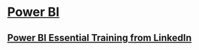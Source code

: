 #  [Power BI](https://app.powerbi.com/home?noSignUpCheck=1&redirectedFromSignup=1&username=2180385@s.aou.edu.jo&AutomaticLogin=true)


## [Power BI Essential Training from LinkedIn](https://www.linkedin.com/learning/power-bi-essential-training-3/create-rich-interactive-reports-with-power-bi?contextUrn=urn%3Ali%3AlyndaLearningPath%3A5ec59c4a498e70845153bbc5)
